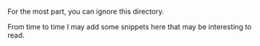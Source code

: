For the most part, you can ignore this directory.

From time to time I may add some snippets here that may be interesting to read.
